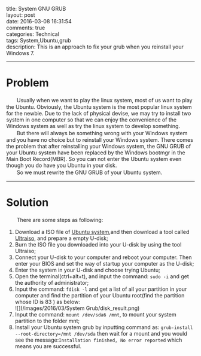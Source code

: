 title: System GNU GRUB  
layout: post  
date: 2016-03-08 16:31:54  
comments: true  
categories: Technical  
tags: System,Ubuntu,grub  
description: This is an approach to fix your grub when you reinstall your Windows 7.  

---
# Problem #
　　Usually when we want to play the linux system, most of us want to play the Ubuntu. Obviously, the Ubuntu system is the most popular linux system for the newbie. Due to the lack of physical devise, we may try to install two system in one computer so that we can enjoy the convenience of the Windows system as well as try the linux system to develop something.  
　　But there will always be something wrong with your Windows system and you have no choice but to reinstall your Windows system. There comes the problem that after reinstalling your Windows system, the GNU GRUB of your Ubuntu system have been replaced by the Windows bootmgr in the Main Boot Record(MBR). So you can not enter the Ubuntu system even though you do have you Ubuntu in your disk.  
　　So we must rewrite the GNU GRUB of your Ubuntu system.  

---

# Solution #
　　There are some steps as following:  
1. Download a ISO file of [Ubuntu system](http://www.ubuntu.com/download/desktop),and then download a tool called [Ultraiso](http://www.ezbsystems.com/ultraiso/download.htm), and prepare a empty U-disk;  
2. Burn the ISO file you downloaded into your U-disk by using the tool Ultraiso;  
3. Connect your U-disk to your computer and reboot your computer. Then enter your BIOS and set the way of startup your computer as the U-disk;  
4. Enter the system in your U-disk and choose trying Ubuntu;  
5. Open the terminal(ctrl+alt+t), and input the command:  `sudo -i` and get the authority of administrator;  
6. Input the command: `fdisk -l` and get a list of all your partition in your computer and find the partition of your Ubuntu root(find the partition whose ID is 83 ) as below:  
![](/images/2016/03/System Grub/disk_result.png)  
7. Input the command: `mount /dev/sda6 /mnt`, to mount your system partition to the folder mnt;  
8. Install your Ubuntu system grub by inputting command as: `grub-install --root-directory=/mnt /dev/sda` then wait for a mount and you would see the message:`Installation finished, No error reported`  which means you are successful.